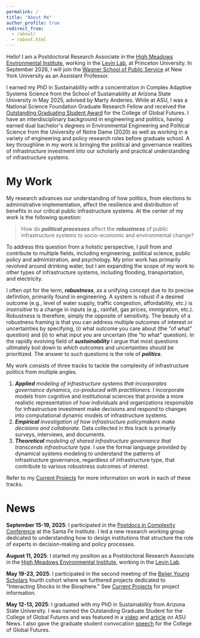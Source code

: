 ```yaml
---
permalink: /
title: "About Me"
author_profile: true
redirect_from: 
  - /about/
  - /about.html
---
```


Hello! I am a Postdoctoral Research Associate in the [High Meadows Environmental Institute](https://environment.princeton.edu/people/adam-wiechman/), working in the [Levin Lab](https://slevin.princeton.edu/people/adam-wiechman-phd), at Princeton University. In September 2026, I will join the [Wagner School of Public Service](https://wagner.nyu.edu/) at New York University as an Assistant Professor. 

I earned my PhD in Sustainability with a concentration in Complex Adaptive Systems Science from the School of Sustainability at Arizona State University in May 2025, advised by Marty Anderies. While at ASU, I was a National Science Foundation Graduate Research Fellow and received the [Outstanding Graduating Student Award](https://news.asu.edu/20250509-sun-devil-community-asu-grad-takes-interdisciplinary-water-research-princeton-then-nyu) for the College of Global Futures. I have an interdisciplinary background in engineering and politics, having earned dual bachelor's degrees in Environmental Engineering and Political Science from the University of Notre Dame (2020) as well as working in a variety of engineering and policy research roles before graduate school. A key throughline in my work is bringing the political and governance realities of infrastructure investment into our scholarly and practical understanding of infrastructure systems. 

My Work
======

My research advances our understanding of how politics, from elections to administrative implementation, affect the resilience and distribution of benefits in our critical public infrastructure systems. At the center of my work is the following question: 

> How do ***political processes*** affect the ***robustness*** of public infrastructure systems to socio-economic and environmental change? 

To address this question from a holistic perspective, I pull from and contribute to multiple fields, including engineering, political science, public policy and administration, and psychology. My prior work has primarily revolved around drinking water, but I am expanding the scope of my work to other types of infrastructure systems, including flooding, transportation, and electricity.

I often opt for the term, ***robustness***, as a unifying concept due to its precise definition, primarily found in engineering. A system is robust if a desired outcome (e.g., level of water supply, traffic congestion, affordability, etc.) is *insensitive* to a change in inputs (e.g., rainfall, gas prices, immigration, etc.). Robustness is therefore, simply the opposite of sensitivity. The beauty of a robustness framing is that you can address multiple outcomes of interest or uncertainties by specifying, (i) what outcome you care about (the "of what" question) and (ii) to what input you are uncertain (the "to what" question). In the rapidly evolving field of ***sustainability*** I argue that most questions ultimately boil down to *which* outcomes and uncertainties should be prioritized. The answer to such questions is the role of ***politics***.

My work consists of three tracks to tackle the complexity of infrastructure politics from multiple angles. 

1. ***Applied*** *modeling of infrastructure systems that incorporates governance dynamics, co-produced with practitioners.* I incorporate models from cognitive and institutional sciences that provide a more realistic representation of how individuals and organizations responsible for infrastructure investment make decisions and respond to changes into computational dynamic models of infrastructure systems. 
2. ***Empirical*** *investigation of how infrastructure policymakers make decisions and collaborate.* Data collected in this track is primarily surveys, interviews, and documents. 
3. ***Theoretical*** *modeling of shared infrastructure governance that transcends infrastructure type.* I use the formal language provided by dynamical systems modeling to understand the patterns of infrastructure governance, regardless of infrastructure type, that contribute to various robustness outcomes of interest.

Refer to my [Current Projects](/projects/) for more information on work in each of these tracks. 

News
======
**September 15-19, 2025**: I participated in the [Postdocs in Complexity Conference](https://www.santafe.edu/events/postdocs-in-complexity-global-conference-a-postdoc-tapestry-weaving-global-collaboration) at the Santa Fe Institute. I led a new research working group dedicated to understanding how to design institutions that structure the role of experts in decision-making and policy processes. 

**August 11, 2025**: I started my position as a Postdoctoral Research Associate in the [High Meadows Environmental Institute](https://environment.princeton.edu/people/adam-wiechman/), working in the [Levin Lab](https://slevin.princeton.edu/people/adam-wiechman-phd). 

**May 19-23, 2025**: I participated in the second meeting of the [Beijer Young Scholars](https://beijer.kva.se/current-beijer-young-scholars/) fourth cohort where we furthered projects dedicated to "Interacting Shocks in the Biosphere." See [Current Projects](/projects/) for project information.

**May 12-13, 2025**: I graduated with my PhD in Sustainability from Arizona State University. I was named the Outstanding Graduate Student for the College of Global Futures and was featured in a [video](https://www.youtube.com/watch?v=VaQSa9KqLCc) and [article](https://news.asu.edu/20250509-sun-devil-community-asu-grad-takes-interdisciplinary-water-research-princeton-then-nyu) on ASU News. I also gave the graduate student convocation [speech](https://www.youtube.com/watch?v=S9nd0yMOido) for the College of Global Futures.

